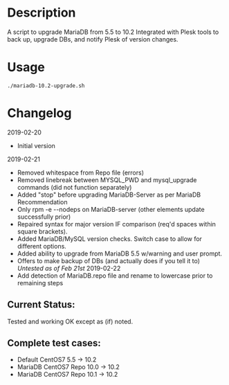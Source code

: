 # Description
A script to upgrade MariaDB from 5.5 to 10.2
Integrated with Plesk tools to back up, upgrade DBs, and notify Plesk of version changes.

# Usage
`./mariadb-10.2-upgrade.sh`


# Changelog ##
 2019-02-20
 - Initial version

 2019-02-21
 - Removed whitespace from Repo file (errors)
 - Removed linebreak between MYSQL_PWD and mysql_upgrade commands (did not function separately)
 - Added "stop" before upgrading MariaDB-Server as per MariaDB Recommendation
 - Only rpm -e --nodeps on MariaDB-server (other elements update successfully prior)
 - Repaired syntax for major version IF comparison (req'd spaces within square brackets).
 - Added MariaDB/MySQL version checks. Switch case to allow for different options.
 - Added ability to upgrade from MariaDB 5.5 w/warning and user prompt.
 - Offers to make backup of DBs (and actually does if you tell it to) *Untested as of Feb 21st*
 2019-02-22
 - Add detection of MariaDB.repo file and rename to lowercase prior to remaining steps
 
## Current Status:
Tested and working OK except as (if) noted.

## Complete test cases:
- Default CentOS7 5.5 -> 10.2
- MariaDB CentOS7 Repo 10.0 -> 10.2
- MariaDB CentOS7 Repo 10.1 -> 10.2
